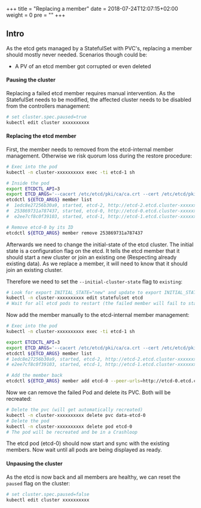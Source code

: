 +++
title = "Replacing a member"
date = 2018-07-24T12:07:15+02:00
weight = 0
pre = "<b></b>"
+++

## Intro

As the etcd gets managed by a StatefulSet with PVC's, replacing a member should mostly never needed.
Scenarios though could be:
- A PV of an etcd member got corrupted or even deleted

#### Pausing the cluster
Replacing a failed etcd member requires manual intervention.
As the StatefulSet needs to be modified, the affected cluster needs to be disabled from the controllers management:
```bash
# set cluster.spec.paused=true
kubectl edit cluster xxxxxxxxxx
```

#### Replacing the etcd member

First, the member needs to removed from the etcd-internal member management. Otherwise we risk quorum loss during the restore procedure:
```bash
# Exec into the pod
kubectl -n cluster-xxxxxxxxxx exec -ti etcd-1 sh

# Inside the pod
export ETCDCTL_API=3
export ETCD_ARGS='--cacert /etc/etcd/pki/ca/ca.crt --cert /etc/etcd/pki/client/apiserver-etcd-client.crt --key /etc/etcd/pki/client/apiserver-etcd-client.key --endpoints https://localhost:2379'
etcdctl ${ETCD_ARGS} member list
#  1edc8e27256b30a9, started, etcd-2, http://etcd-2.etcd.cluster-xxxxxxxxxx.svc.cluster.local:2380, https://10.44.36.62:2379,https://etcd-2.etcd.cluster-xxxxxxxxxx.svc.cluster.local:2379
#  253869731a787437, started, etcd-0, http://etcd-0.etcd.cluster-xxxxxxxxxx.svc.cluster.local:2380, https://10.44.36.61:2379,https://etcd-0.etcd.cluster-xxxxxxxxxx.svc.cluster.local:2379
#  e2ee7cf8c0f39103, started, etcd-1, http://etcd-1.etcd.cluster-xxxxxxxxxx.svc.cluster.local:2380, https://10.44.37.62:2379,https://etcd-1.etcd.cluster-xxxxxxxxxx.svc.cluster.local:2379

# Remove etcd-0 by its ID
etcdctl ${ETCD_ARGS} member remove 253869731a787437
```

Afterwards we need to change the initial-state of the etcd cluster. 
The initial state is a configuration flag on the etcd. It tells the etcd member that it should start a new cluster or join an existing one (Respecting already existing data).
As we replace a member, it will need to know that it should join an existing cluster.

Therefore we need to set the `--initial-cluster-state` flag to `existing`:
```bash
# Look for export INITIAL_STATE="new" and update to export INITIAL_STATE="existing"
kubectl -n cluster-xxxxxxxxxx edit statefulset etcd
# Wait for all etcd pods to restart (the failed member will fail to start)
```

Now add the member manually to the etcd-internal member management:
```bash
# Exec into the pod
kubectl -n cluster-xxxxxxxxxx exec -ti etcd-1 sh

export ETCDCTL_API=3
export ETCD_ARGS='--cacert /etc/etcd/pki/ca/ca.crt --cert /etc/etcd/pki/client/apiserver-etcd-client.crt --key /etc/etcd/pki/client/apiserver-etcd-client.key --endpoints https://localhost:2379'
etcdctl ${ETCD_ARGS} member list
# 1edc8e27256b30a9, started, etcd-2, http://etcd-2.etcd.cluster-xxxxxxxxxx.svc.cluster.local:2380, https://10.44.36.93:2379,https://etcd-2.etcd.cluster-xxxxxxxxxx.svc.cluster.local:2379
# e2ee7cf8c0f39103, started, etcd-1, http://etcd-1.etcd.cluster-xxxxxxxxxx.svc.cluster.local:2380, https://10.44.37.101:2379,https://etcd-1.etcd.cluster-xxxxxxxxxx.svc.cluster.local:2379

# Add the member back
etcdctl ${ETCD_ARGS} member add etcd-0 --peer-urls=http://etcd-0.etcd.cluster-xxxxxxxxxx.svc.cluster.local:2380
```

Now we can remove the failed Pod and delete its PVC. Both will be recreated:
```bash
# Delete the pvc (will get automatically recreated)
kubectl -n cluster-xxxxxxxxxx delete pvc data-etcd-0
# Delete the pod
kubectl -n cluster-xxxxxxxxxx delete pod etcd-0
# The pod will be recreated and be in a Crashloop
```

The etcd pod (etcd-0) should now start and sync with the existing members.
Now wait until all pods are being displayed as ready.

#### Unpausing the cluster
As the etcd is now back and all members are healthy, we can reset the `paused` flag on the cluster:
```bash
# set cluster.spec.paused=false
kubectl edit cluster xxxxxxxxxx
```
